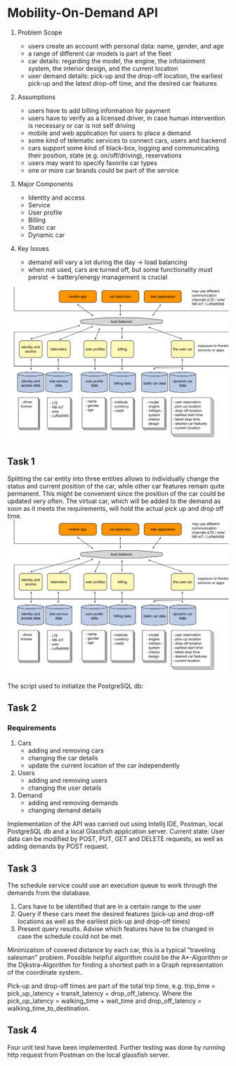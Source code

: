 # Mobility-On-Demand API
1. Problem Scope
    -   users create an account with personal data: name, gender, and age
    -   a range of different car models is part of the fleet
    -   car details: regarding the model, the engine, the infotainment system, the interior design, and the current location
    -   user demand details: pick-up and the drop-off location, the earliest pick-up and the latest drop-off time, and the desired car features

2. Assumptions
    -   users have to add billing information for payment
    -   users have to verify as a licensed driver, in case human intervention is necessary or car is not self driving
    -   mobile and web application for users to place a demand
    -   some kind of telematic services to connect cars, users and backend
    -   cars support some kind of black-box, logging and communicating their position, state (e.g. on/off/driving), reservations
    -   users may want to specify favorite car types
    -   one or more car brands could be part of the service
 
3. Major Components
    -   Identity and access 
    -   Service 
    -   User profile 
    -   Billing 
    -   Static car 
    -   Dynamic car 
    
4. Key Issues
    -   demand will vary a lot during the day -> load balancing
    -   when not used, cars are turned off, but some functionality must persist -> battery/energy management is crucial
    
![alt text](https://github.com/iCorv/MobilityOnDemand/blob/master/mod_database_schema.png "Logo Title Text 1")

## Task 1
Splitting the car entity into three entities allows to individually change the status and current position of the car, 
while other car features remain quite permanent. This might be convenient since the position of the car could be 
updated very often. The virtual car, which will be added to the demand as soon as it meets the requirements, 
will hold the actual pick up and drop off time.
![alt text](https://github.com/iCorv/MobilityOnDemand/blob/master/mod_database_schema.png "Logo Title Text 1")

The script used to initialize the PostgreSQL db:

## Task 2
### Requirements
1. Cars
    -   adding and removing cars
    -   changing the car details
    -   update the current location of the car independently
2. Users
    -   adding and removing users
    -   changing the user details
3. Demand
    -   adding and removing demands
    -   changing demand details

Implementation of the API was carried out using Intellij IDE, Postman, local PostgreSQL db and a local Glassfish 
application server. Current state: User data can be modified by POST, PUT, GET and DELETE requests, as well as adding 
demands by POST request.

## Task 3
The schedule service could use an execution queue to work through the demands from the database. 
1. Cars have to be identified that are in a certain range to the user
2. Query if these cars meet the desired features (pick-up and drop-off locations as well as the earliest pick-up and drop-off times)
3. Present query results. Advise which features have to be changed in case the schedule could not be met.

Minimization of covered distance by each car, this is a typical "traveling salesman" problem. Possible helpful algorithm could be the A*-Algorithm or the Dijkstra-Algorithm for finding a shortest path in a Graph representation of the coordinate system..

Pick-up and drop-off times are part of the total trip time, e.g. trip_time = pick_up_latency + transit_latency + drop_off_latency. Where the pick_up_latency = walking_time + wait_time and drop_off_latency = walking_time_to_destination.

## Task 4
Four unit test have been implemented. Further testing was done by running http request from Postman on the local glassfish server.



